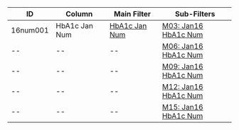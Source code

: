 ID | Column | Main Filter | Sub-Filters | 
-- | ------ | -------| -----------|
16num001| HbA1c Jan Num | [HbA1c Jan Num](https://github.com/Edward-Yao31/Salud-Y-Vida-Report/blob/master/main-filters/num/HbA1c%20Jan%20Num) | [M03: Jan16 HbA1c Num](https://github.com/Edward-Yao31/Salud-Y-Vida-Report/blob/master/sub-filters/num/M03:%20Jan16%20HbA1c%20Num)
-- | --| --|[M06: Jan16 HbA1c Num](https://github.com/Edward-Yao31/Salud-Y-Vida-Report/edit/master/sub-filters/num/M06:%20Jan16%20HbA1c%20Num)|
-- | --| --|[M09: Jan16 HbA1c Num](https://github.com/Edward-Yao31/Salud-Y-Vida-Report/blob/master/sub-filters/num/M09:%20Jan16%20HbA1c%20Num)|
-- | --| --|[M12: Jan16 HbA1c Num](https://github.com/Edward-Yao31/Salud-Y-Vida-Report/blob/master/sub-filters/num/M12:%20Jan16%20HbA1c%20Num)|
-- | --| --|[M15: Jan16 HbA1c Num](https://github.com/Edward-Yao31/Salud-Y-Vida-Report/blob/master/sub-filters/num/M15:%20Jan16%20HbA1c%20Num)|
